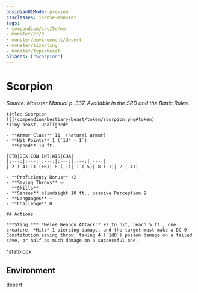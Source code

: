 ```yaml
---
obsidianUIMode: preview
cssclasses: json5e-monster
tags:
- compendium/src/5e/mm
- monster/cr/0
- monster/environment/desert
- monster/size/tiny
- monster/type/beast
aliases: ["Scorpion"]
---
```

# Scorpion
*Source: Monster Manual p. 337. Available in the SRD and the Basic Rules.*  

```ad-statblock
title: Scorpion
![](compendium/bestiary/beast/token/scorpion.png#token)
*Tiny beast, Unaligned*

- **Armor Class** 11  (natural armor)
- **Hit Points** 1 (`1d4 - 1`)
- **Speed** 10 ft.

|STR|DEX|CON|INT|WIS|CHA|
|:---:|:---:|:---:|:---:|:---:|:---:|
| 2 (-4)|11 (+0)| 8 (-1)| 1 (-5)| 8 (-1)| 2 (-4)|

- **Proficiency Bonus** +2
- **Saving Throws** ⏤
- **Skills** ⏤
- **Senses** blindsight 10 ft., passive Perception 9
- **Languages** —
- **Challenge** 0

## Actions

***Sting.*** *Melee Weapon Attack:* +2 to hit, reach 5 ft., one creature. *Hit:* 1 piercing damage, and the target must make a DC 9 Constitution saving throw, taking 4 (`1d8`) poison damage on a failed save, or half as much damage on a successful one.
```
^statblock

## Environment

desert